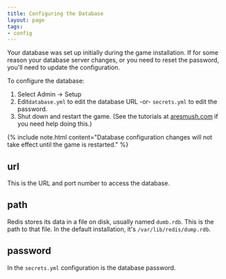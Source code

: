 ```yaml
---
title: Configuring the Database
layout: page
tags:
- config
---
```


Your database was set up initially during the game installation.  If for some reason your database server changes, or you need to reset the password, you'll need to update the configuration.

To configure the database:

1. Select Admin -> Setup
2. Edit`database.yml` to edit the database URL -or- `secrets.yml` to edit the password.
3. Shut down and restart the game.  (See the tutorials at [aresmush.com](http://www.aresmush.com) if you need help doing this.)

{% include note.html content="Database configuration changes will not take effect until the game is restarted." %}

## url

This is the URL and port number to access the database.

## path

Redis stores its data in a file on disk, usually named `dumb.rdb`.  This is the path to that file.  In the default installation, it's `/var/lib/redis/dump.rdb`.

## password

In the `secrets.yml` configuration is the database password.